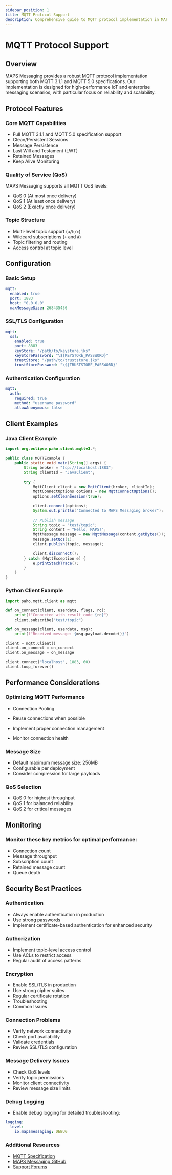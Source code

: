 ```yaml
---
sidebar_position: 1
title: MQTT Protocol Support
description: Comprehensive guide to MQTT protocol implementation in MAPS Messaging
---
```


# MQTT Protocol Support

## Overview

MAPS Messaging provides a robust MQTT protocol implementation supporting both MQTT 3.1.1 and MQTT 5.0 specifications. Our implementation is designed for high-performance IoT and enterprise messaging scenarios, with particular focus on reliability and scalability.

## Protocol Features

### Core MQTT Capabilities
- Full MQTT 3.1.1 and MQTT 5.0 specification support
- Clean/Persistent Sessions
- Message Persistence
- Last Will and Testament (LWT)
- Retained Messages
- Keep Alive Monitoring

### Quality of Service (QoS)
MAPS Messaging supports all MQTT QoS levels:
- QoS 0 (At most once delivery)
- QoS 1 (At least once delivery)
- QoS 2 (Exactly once delivery)

### Topic Structure
- Multi-level topic support (`a/b/c`)
- Wildcard subscriptions (`+` and `#`)
- Topic filtering and routing
- Access control at topic level

## Configuration

### Basic Setup
```yaml
mqtt:
  enabled: true
  port: 1883
  host: "0.0.0.0"
  maxMessageSize: 268435456
```
### SSL/TLS Configuration
```yaml
mqtt:
  ssl:
    enabled: true
    port: 8883
    keyStore: "/path/to/keystore.jks"
    keyStorePassword: "\${KEYSTORE_PASSWORD}"
    trustStore: "/path/to/truststore.jks"
    trustStorePassword: "\${TRUSTSTORE_PASSWORD}"
```
### Authentication Configuration
```yaml
mqtt:
  auth:
    required: true
    method: "username_password"
    allowAnonymous: false
```
## Client Examples
### Java Client Example
```java
import org.eclipse.paho.client.mqttv3.*;

public class MQTTExample {
    public static void main(String[] args) {
        String broker = "tcp://localhost:1883";
        String clientId = "JavaClient";
        
        try {
            MqttClient client = new MqttClient(broker, clientId);
            MqttConnectOptions options = new MqttConnectOptions();
            options.setCleanSession(true);
            
            client.connect(options);
            System.out.println("Connected to MAPS Messaging broker");
            
            // Publish message
            String topic = "test/topic";
            String content = "Hello, MAPS!";
            MqttMessage message = new MqttMessage(content.getBytes());
            message.setQos(1);
            client.publish(topic, message);
            
            client.disconnect();
        } catch (MqttException e) {
            e.printStackTrace();
        }
    }
}
```
### Python Client Example
```python
import paho.mqtt.client as mqtt

def on_connect(client, userdata, flags, rc):
    print(f"Connected with result code {rc}")
    client.subscribe("test/topic")

def on_message(client, userdata, msg):
    print(f"Received message: {msg.payload.decode()}")

client = mqtt.Client()
client.on_connect = on_connect
client.on_message = on_message

client.connect("localhost", 1883, 60)
client.loop_forever()
```

## Performance Considerations
### Optimizing MQTT Performance
- Connection Pooling

- Reuse connections when possible
- Implement proper connection management
- Monitor connection health
### Message Size

- Default maximum message size: 256MB
- Configurable per deployment
- Consider compression for large payloads
### QoS Selection

- QoS 0 for highest throughput
- QoS 1 for balanced reliability
- QoS 2 for critical messages
  
## Monitoring
### Monitor these key metrics for optimal performance:

- Connection count
- Message throughput
- Subscription count
- Retained message count
- Queue depth
## Security Best Practices
### Authentication

- Always enable authentication in production
- Use strong passwords
- Implement certificate-based authentication for enhanced security
### Authorization

- Implement topic-level access control
- Use ACLs to restrict access
- Regular audit of access patterns
### Encryption

- Enable SSL/TLS in production
- Use strong cipher suites
- Regular certificate rotation
- Troubleshooting
- Common Issues
### Connection Problems

- Verify network connectivity
- Check port availability
- Validate credentials
- Review SSL/TLS configuration
### Message Delivery Issues

- Check QoS levels
- Verify topic permissions
- Monitor client connectivity
- Review message size limits


### Debug Logging
- Enable debug logging for detailed troubleshooting:
```yaml
logging:
  level:
    io.mapsmessaging: DEBUG
```

### Additional Resources
- [MQTT Specification](https://mqtt.org/mqtt-specification/)
- [MAPS Messaging GitHub](https://github.com/Maps-Messaging)
- [Support Forums](https://github.com/Maps-Messaging/mapsmessaging/discussions)